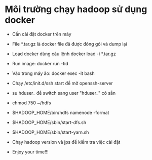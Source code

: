 # Môi trường chạy hadoop sử dụng docker

- Cần cài đặt docker trên máy 
- File \*.tar.gz là docker file đã được đóng gói và dump lại
- Load docker dùng câu lệnh docker load -i \*.tar.gz
- Run image: docker run -tid <image-id>
- Vào trong máy ảo: docker exec -it <container-id> bash
- Chạy /etc/init.d/ssh start để mở openssh-server
- su hduser\_ để switch sang user "hduser\_" có sẵn
- chmod 750 ~/hdfs
- $HADOOP_HOME/bin/hdfs namenode -format
- $HADOOP_HOME/sbin/start-dfs.sh
- $HADOOP_HOME/sbin/start-yarn.sh
- Chạy hadoop version và jps để kiểm tra việc cài đặt

- Enjoy your time!!!
